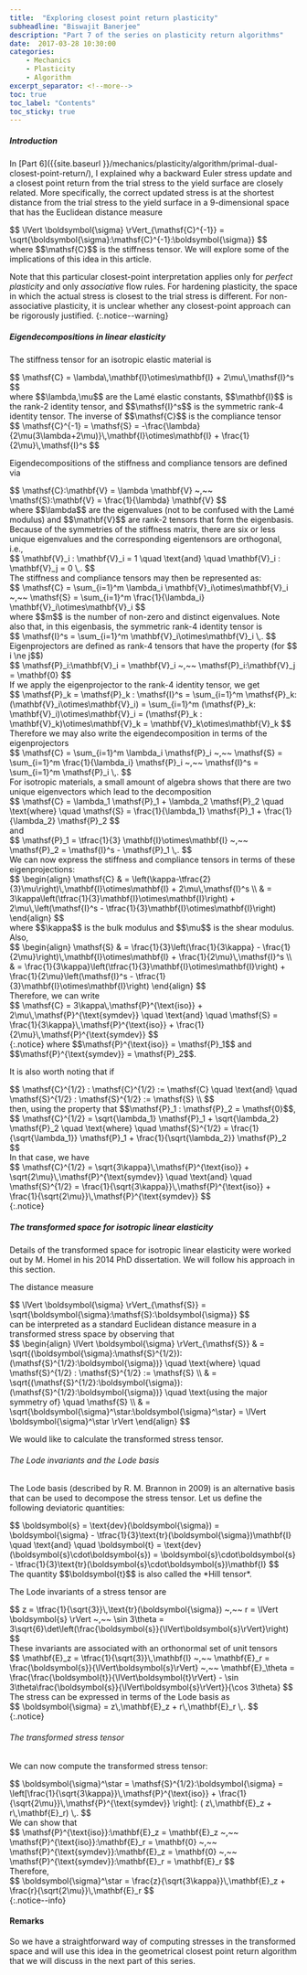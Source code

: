 ```yaml
---
title:  "Exploring closest point return plasticity"
subheadline: "Biswajit Banerjee"
description: "Part 7 of the series on plasticity return algorithms"
date:  2017-03-28 10:30:00
categories:
    - Mechanics
    - Plasticity
    - Algorithm
excerpt_separator: <!--more-->
toc: true
toc_label: "Contents"
toc_sticky: true
---
```



##### Introduction #####
In [Part 6]({{site.baseurl }}/mechanics/plasticity/algorithm/primal-dual-closest-point-return/), I
explained why a backward Euler stress update and a closest point return from the trial stress
to the yield surface are closely related.  More specifically, the correct updated stress
is at the shortest distance from the trial stress to the yield surface
in a 9-dimensional space that has the Euclidean distance measure
<!--more-->
<div>
$$
  \lVert \boldsymbol{\sigma} \rVert_{\mathsf{C}^{-1}} = \sqrt{\boldsymbol{\sigma}:\mathsf{C}^{-1}:\boldsymbol{\sigma}}
$$
</div>
where $$\mathsf{C}$$ is the stiffness tensor.  We will explore some of the implications of this idea
in this article.

Note that this particular closest-point interpretation applies only for *perfect plasticity* and
only *associative* flow rules.  For hardening plasticity, the space in which the actual stress is
closest to the trial stress is different.  For non-associative plasticity, it is unclear whether any
closest-point approach can be rigorously justified.
{:.notice--warning}

##### Eigendecompositions in linear elasticity #####
The stiffness tensor for an isotropic elastic material is
<div>
$$
  \mathsf{C} = \lambda\,\mathbf{I}\otimes\mathbf{I} + 2\mu\,\mathsf{I}^s
$$
</div>
where $$\lambda,\mu$$ are the Lam&eacute; elastic constants, $$\mathbf{I}$$ is the rank-2 identity tensor, and
$$\mathsf{I}^s$$ is the symmetric rank-4 identity tensor.  The inverse of $$\mathsf{C}$$ is the
compliance tensor
<div>
$$
  \mathsf{C}^{-1} = \mathsf{S}  =
   -\frac{\lambda}{2\mu(3\lambda+2\mu)}\,\mathbf{I}\otimes\mathbf{I} + \frac{1}{2\mu}\,\mathsf{I}^s 
$$
</div>

Eigendecompositions of the stiffness and compliance tensors are defined via
<div>
$$
  \mathsf{C}:\mathbf{V} = \lambda \mathbf{V} ~,~~
  \mathsf{S}:\mathbf{V} = \frac{1}{\lambda} \mathbf{V} 
$$
</div>
where $$\lambda$$ are the eigenvalues (not to be confused with the Lam&eacute; modulus)
and $$\mathbf{V}$$ are rank-2 tensors that form the eigenbasis.  Because of the symmetries
of the stiffness matrix, there are six or less unique eigenvalues and the corresponding
eigentensors are orthogonal, i.e.,
<div>
$$
  \mathbf{V}_i : \mathbf{V}_i = 1 \quad \text{and} \quad
  \mathbf{V}_i : \mathbf{V}_j = 0  \,.
$$
</div>
The stiffness and compliance tensors may then be represented as:
<div>
$$
  \mathsf{C} = \sum_{i=1}^m \lambda_i \mathbf{V}_i\otimes\mathbf{V}_i ~,~~
  \mathsf{S} = \sum_{i=1}^m \frac{1}{\lambda_i} \mathbf{V}_i\otimes\mathbf{V}_i
$$
</div>
where $$m$$ is the number of non-zero and distinct eigenvalues.  Note also that, in this
eigenbasis, the symmetric rank-4 identity tensor is
<div>
$$
  \mathsf{I}^s = \sum_{i=1}^m \mathbf{V}_i\otimes\mathbf{V}_i \,.
$$
</div>
Eigenprojectors are defined as rank-4 tensors that have the property (for $$ i \ne j$$)
<div>
$$
  \mathsf{P}_i:\mathbf{V}_i = \mathbf{V}_i  ~,~~
  \mathsf{P}_i:\mathbf{V}_j = \mathbf{0} 
$$
</div>
If we apply the eigenprojector to the rank-4 identity tensor, we get
<div>
$$
  \mathsf{P}_k = \mathsf{P}_k : \mathsf{I}^s = 
     \sum_{i=1}^m \mathsf{P}_k: (\mathbf{V}_i\otimes\mathbf{V}_i) 
   = \sum_{i=1}^m (\mathsf{P}_k: \mathbf{V}_i)\otimes\mathbf{V}_i 
   = (\mathsf{P}_k : \mathbf{V}_k)\otimes\mathbf{V}_k
   = \mathbf{V}_k\otimes\mathbf{V}_k
$$
</div>
Therefore we may also write the eigendecomposition in terms of the eigenprojectors
<div>
$$
  \mathsf{C} = \sum_{i=1}^m \lambda_i \mathsf{P}_i ~,~~
  \mathsf{S} = \sum_{i=1}^m \frac{1}{\lambda_i} \mathsf{P}_i ~,~~
  \mathsf{I}^s = \sum_{i=1}^m \mathsf{P}_i \,.
$$
</div>
For isotropic materials, a small amount of algebra shows that there are two unique eigenvectors
which lead to the decomposition
<div>
$$
  \mathsf{C} = \lambda_1 \mathsf{P}_1 + \lambda_2 \mathsf{P}_2
  \quad \text{where} \quad
  \mathsf{S} = \frac{1}{\lambda_1} \mathsf{P}_1 + \frac{1}{\lambda_2} \mathsf{P}_2
$$
</div>
and
<div>
$$
  \mathsf{P}_1 = \tfrac{1}{3} \mathbf{I}\otimes\mathbf{I} ~,~~
  \mathsf{P}_2 = \mathsf{I}^s - \mathsf{P}_1 \,.
$$
</div>
We can now express the stiffness and compliance tensors in terms of these eigenprojections:
<div>
$$
  \begin{align}
  \mathsf{C} & = \left(\kappa-\tfrac{2}{3}\mu\right)\,\mathbf{I}\otimes\mathbf{I} +
               2\mu\,\mathsf{I}^s \\
    & = 3\kappa\left(\tfrac{1}{3}\mathbf{I}\otimes\mathbf{I}\right) +
      2\mu\,\left(\mathsf{I}^s - \tfrac{1}{3}\mathbf{I}\otimes\mathbf{I}\right)
  \end{align}
$$
</div>
where $$\kappa$$ is the bulk modulus and $$\mu$$ is the shear modulus. Also,
<div>
$$
  \begin{align}
  \mathsf{S} 
   & = \frac{1}{3}\left(\frac{1}{3\kappa} - \frac{1}{2\mu}\right)\,\mathbf{I}\otimes\mathbf{I} + \frac{1}{2\mu}\,\mathsf{I}^s \\
   & = \frac{1}{3\kappa}\left(\tfrac{1}{3}\mathbf{I}\otimes\mathbf{I}\right) +
       \frac{1}{2\mu}\left(\mathsf{I}^s - \tfrac{1}{3}\mathbf{I}\otimes\mathbf{I}\right)  
  \end{align}
$$
</div>
Therefore, we can write
<div>
$$
  \mathsf{C} = 3\kappa\,\mathsf{P}^{\text{iso}} + 2\mu\,\mathsf{P}^{\text{symdev}}
  \quad \text{and} \quad
  \mathsf{S} =  \frac{1}{3\kappa}\,\mathsf{P}^{\text{iso}} +
       \frac{1}{2\mu}\,\mathsf{P}^{\text{symdev}} 
$$
</div>
{:.notice}
where $$\mathsf{P}^{\text{iso}} = \mathsf{P}_1$$ and
$$\mathsf{P}^{\text{symdev}} = \mathsf{P}_2$$.

It is also worth noting that if
<div>
$$
  \mathsf{C}^{1/2} : \mathsf{C}^{1/2} := \mathsf{C} \quad \text{and} \quad
  \mathsf{S}^{1/2} : \mathsf{S}^{1/2} := \mathsf{S} \\
$$
</div>
then, using the property that $$\mathsf{P}_1 : \mathsf{P}_2 = \mathsf{0}$$, 
<div>
$$
  \mathsf{C}^{1/2} = \sqrt{\lambda_1} \mathsf{P}_1 + \sqrt{\lambda_2} \mathsf{P}_2
  \quad \text{where} \quad
  \mathsf{S}^{1/2} = \frac{1}{\sqrt{\lambda_1}} \mathsf{P}_1 + \frac{1}{\sqrt{\lambda_2}} \mathsf{P}_2
$$
</div>
In that case, we have
<div>
$$
  \mathsf{C}^{1/2} = \sqrt{3\kappa}\,\mathsf{P}^{\text{iso}} + \sqrt{2\mu}\,\mathsf{P}^{\text{symdev}}
  \quad \text{and} \quad
  \mathsf{S}^{1/2} =  \frac{1}{\sqrt{3\kappa}}\,\mathsf{P}^{\text{iso}} +
       \frac{1}{\sqrt{2\mu}}\,\mathsf{P}^{\text{symdev}} 
$$
</div>
{:.notice}

##### The transformed space for isotropic linear elasticity #####
Details of the transformed space for isotropic linear elasticity were worked out by M. Homel in
his 2014 PhD dissertation.  We will follow his approach in this section.

The distance measure
<div>
$$
  \lVert \boldsymbol{\sigma} \rVert_{\mathsf{S}} = \sqrt{\boldsymbol{\sigma}:\mathsf{S}:\boldsymbol{\sigma}}
$$
</div>
can be interpreted as a standard Euclidean distance measure in a transformed stress space by
observing that
<div>
$$
  \begin{align}
  \lVert \boldsymbol{\sigma} \rVert_{\mathsf{S}} & =
    \sqrt{(\boldsymbol{\sigma}:\mathsf{S}^{1/2}):(\mathsf{S}^{1/2}:\boldsymbol{\sigma})}
  \quad \text{where} \quad
  \mathsf{S}^{1/2} : \mathsf{S}^{1/2} := \mathsf{S} \\
  & = \sqrt{(\mathsf{S}^{1/2}:\boldsymbol{\sigma}):(\mathsf{S}^{1/2}:\boldsymbol{\sigma})}
  \quad \text{using the major symmetry of} \quad \mathsf{S} \\
  & = \sqrt{\boldsymbol{\sigma}^\star:\boldsymbol{\sigma}^\star}
    = \lVert \boldsymbol{\sigma}^\star \rVert
  \end{align}
$$
</div>

We would like to calculate the transformed stress tensor.

###### The Lode invariants and the Lode basis ######
The Lode basis (described by R. M. Brannon in 2009) is an alternative basis that can
be used to decompose the stress tensor.  Let us define the following deviatoric quantities:
<div>
$$
  \boldsymbol{s} = \text{dev}(\boldsymbol{\sigma})
    = \boldsymbol{\sigma} - \tfrac{1}{3}\text{tr}(\boldsymbol{\sigma})\mathbf{I}
  \quad \text{and} \quad
  \boldsymbol{t} = \text{dev}(\boldsymbol{s}\cdot\boldsymbol{s})
    = \boldsymbol{s}\cdot\boldsymbol{s} - \tfrac{1}{3}\text{tr}(\boldsymbol{s}\cdot\boldsymbol{s})\mathbf{I}
$$
</div>
The quantity $$\boldsymbol{t}$$ is also called the *Hill tensor*.

The Lode invariants of a stress tensor are
<div>
$$
  z = \tfrac{1}{\sqrt{3}}\,\text{tr}(\boldsymbol{\sigma}) ~,~~
  r = \lVert \boldsymbol{s} \rVert ~,~~
  \sin 3\theta = 3\sqrt{6}\det\left(\frac{\boldsymbol{s}}{\lVert\boldsymbol{s}\rVert}\right)
$$
</div>
These invariants are associated with an orthonormal set of unit tensors
<div>
$$
  \mathbf{E}_z = \tfrac{1}{\sqrt{3}}\,\mathbf{I} ~,~~
  \mathbf{E}_r = \frac{\boldsymbol{s}}{\lVert\boldsymbol{s}\rVert} ~,~~
  \mathbf{E}_\theta =
    \frac{\frac{\boldsymbol{t}}{\lVert\boldsymbol{t}\rVert} -
    \sin 3\theta\frac{\boldsymbol{s}}{\lVert\boldsymbol{s}\rVert}}{\cos 3\theta}
$$
</div>
The stress can be expressed in terms of the Lode basis as
<div>
$$
  \boldsymbol{\sigma} = z\,\mathbf{E}_z + r\,\mathbf{E}_r \,.
$$
</div>
{:.notice}

###### The transformed stress tensor ######
We can now compute the transformed stress tensor:
<div>
$$
  \boldsymbol{\sigma}^\star = \mathsf{S}^{1/2}:\boldsymbol{\sigma}
  = \left[\frac{1}{\sqrt{3\kappa}}\,\mathsf{P}^{\text{iso}} +
       \frac{1}{\sqrt{2\mu}}\,\mathsf{P}^{\text{symdev}} \right]:
      ( z\,\mathbf{E}_z + r\,\mathbf{E}_r) \,.
$$
</div>
We can show that
<div>
$$
  \mathsf{P}^{\text{iso}}:\mathbf{E}_z = \mathbf{E}_z ~,~~
  \mathsf{P}^{\text{iso}}:\mathbf{E}_r = \mathbf{0} ~,~~
  \mathsf{P}^{\text{symdev}}:\mathbf{E}_z = \mathbf{0} ~,~~
  \mathsf{P}^{\text{symdev}}:\mathbf{E}_r = \mathbf{E}_r 
$$
</div>
Therefore, 
<div>
$$
  \boldsymbol{\sigma}^\star 
  = \frac{z}{\sqrt{3\kappa}}\,\mathbf{E}_z +
    \frac{r}{\sqrt{2\mu}}\,\mathbf{E}_r
$$
</div>
{:.notice--info}

#### Remarks ####
So we have a straightforward way of computing stresses in the transformed space
and will use this idea in the geometrical closest point return algorithm that we
will discuss in the next part of this series.

